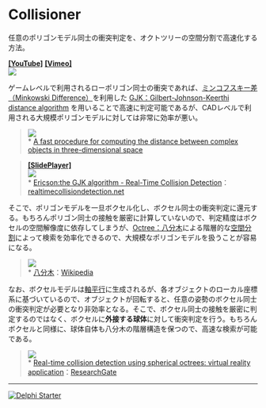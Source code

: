 ﻿# Collisioner
任意のポリゴンモデル同士の衝突判定を、オクトツリーの空間分割で高速化する方法。

[**[YouTube]**](https://youtu.be/Z5qbxQI6dgw) [**[Vimeo]**](https://vimeo.com/242276066)  
[![](https://media.githubusercontent.com/media/LUXOPHIA/Collisioner/movie/--------/_MOVIE/Collisioner_640x360.gif)](https://youtu.be/Z5qbxQI6dgw)

ゲームレベルで利用されるローポリゴン同士の衝突であれば、[ミンコフスキー差（Minkowski Difference）](https://en.wikipedia.org/wiki/Minkowski_addition)を利用した [GJK：Gilbert-Johnson-Keerthi distance algorithm](https://en.wikipedia.org/wiki/Gilbert–Johnson–Keerthi_distance_algorithm) を用いることで高速に判定可能であるが、CADレベルで利用される大規模ポリゴンモデルに対しては非常に効率が悪い。

> [![](http://capture.heartrails.com/400x300?https://graphics.stanford.edu/courses/cs448b-00-winter/papers/gilbert.pdf)](https://graphics.stanford.edu/courses/cs448b-00-winter/papers/gilbert.pdf)  
> \* [A fast procedure for computing the distance between complex objects in three-dimensional space](https://graphics.stanford.edu/courses/cs448b-00-winter/papers/gilbert.pdf)

> [**[SlidePlayer]**](http://slideplayer.com)  
> [![](http://slideplayer.com/slide/689954/2/images/26/Minkowski+sum+&+difference.jpg)](http://slideplayer.com/slide/689954/)  
> \* [Ericson:the GJK algorithm - Real-Time Collision Detection](http://realtimecollisiondetection.net/pubs/SIGGRAPH04_Ericson_the_GJK_algorithm.ppt)：[realtimecollisiondetection.net](http://realtimecollisiondetection.net)

そこで、ポリゴンモデルを一旦ボクセル化し、ボクセル同士の衝突判定に還元する。もちろんポリゴン同士の接触を厳密に計算していないので、判定精度はボクセルの空間解像度に依存してしまうが、[Octree：八分木](https://ja.wikipedia.org/wiki/八分木)による階層的な[空間分割](https://en.wikipedia.org/wiki/Space_partitioning)によって検索を効率化できるので、大規模なポリゴンモデルを扱うことが容易になる。

> ![](https://upload.wikimedia.org/wikipedia/commons/3/35/Octree2.png)  
> \* [八分木](https://ja.wikipedia.org/wiki/八分木)：[Wikipedia](https://ja.wikipedia.org)

なお、ボクセルモデルは[軸平行](https://en.wikipedia.org/wiki/Axis-aligned_object)に生成されるが、各オブジェクトのローカル座標系に基づいているので、オブジェクトが回転すると、任意の姿勢のボクセル同士の衝突判定が必要となり非効率となる。そこで、ボクセル同士の接触を厳密に判定するのではなく、ボクセルに**外接する球体**に対して衝突判定を行う。もちろんボクセルと同様に、球体自体も八分木の階層構造を保つので、高速な検索が可能である。

> ![](https://www.researchgate.net/profile/Costas_Tzafestas/publication/3681383/figure/fig1/AS:279795217780736@1443719786044/Figure-1-Spherical-Object-Centered-Octree-Decompo-sition.png)  
> \* [Real-time collision detection using spherical octrees: virtual reality application](https://www.researchgate.net/publication/3681383_Real-time_collision_detection_using_spherical_octrees_virtual_reality_application)：[ResearchGate](https://www.researchgate.net)
----

[![Delphi Starter](http://img.en25.com/EloquaImages/clients/Embarcadero/%7B063f1eec-64a6-4c19-840f-9b59d407c914%7D_dx-starter-bn159.png)](https://www.embarcadero.com/jp/products/delphi/starter)
